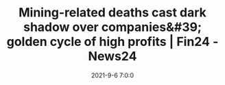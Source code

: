 ---
"title": "Mining-related deaths cast dark shadow over companies&amp;#39; golden cycle of high profits | Fin24 - News24"
"date": "2021-9-6 7:0:0"
"feed_name": "GOOGLENEWSMINING"
"feed_website": "https://news.google.com/search?q=mining%2Bincident&hl=en-US&gl=US&ceid=US:en"
"feed_rss": "https://news.google.com/rss/search?q=mining%2Bincident&hl=en-US&gl=US&ceid=US:en"
"link": "https://www.news24.com/fin24/companies/mining-related-deaths-cast-dark-shadow-over-companies-golden-cycle-of-high-profits-20210906"
"file": "_posts/2021-1-1-65148eb7ee61a0eea42ebe0957f5adfba7d27913.md"
"accident": "0"
"drilling": "0"
"dead": "0"
"injured": "0"
---